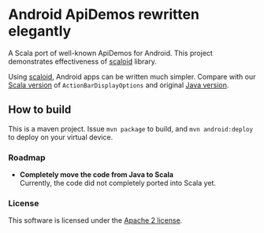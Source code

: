 # Android ApiDemos rewritten elegantly

A Scala port of well-known ApiDemos for Android. This project demonstrates effectiveness of [scaloid](https://github.com/pocorall/scaloid/) library.

Using [scaloid](https://github.com/pocorall/scaloid/), Android apps can be written much simpler. Compare with our [Scala version](https://github.com/pocorall/android-apidemos-scala/blob/master/src/main/java/com/example/android/apis/app/ActionBarDisplayOptions.scala) of `ActionBarDisplayOptions` and original [Java version](http://grepcode.com/file/repository.grepcode.com/java/ext/com.google.android/android-apps/4.1.1_r1/com/example/android/apis/app/ActionBarDisplayOptions.java).

## How to build

This is a maven project. Issue `mvn package` to build, and `mvn android:deploy` to deploy on your virtual device.

### Roadmap

* **Completely move the code from Java to Scala** <br/>
  Currently, the code did not completely ported into Scala yet.
  
### License

This software is licensed under the [Apache 2 license](http://www.apache.org/licenses/LICENSE-2.0.html).
